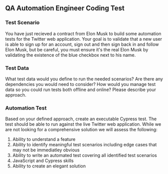 ## QA Automation Engineer Coding Test

### Test Scenario
You have just recieved a contract from Elon Musk to build some automation tests for the Twitter web application. Your goal is to validate that a new user is able to sign up for an account, sign out and then sign back in and follow Elon Musk, but be careful, you must ensure it's the real Elon Musk by validating the existence of the blue checkbox next to his name.

### Test Data

What test data would you define to run the needed scenarios? Are there any dependencies you would need to consider? How would you manage test data so you could run tests both offline and online? Please describe your approach.

### Automation Test

Based on your defined approach, create an executable Cypress test. The test should be able to run against the live Twitter web application. While we are not looking for a comprehensive solution we will assess the following:

1. Ability to understand a feature
2. Ability to identify meaningful test scenarios including edge cases that may not be immediatley obvious
3. Ability to write an automated test covering all identified test scenarios
4. JavaScript and Cypress skills
5. Ability to create an elegant solution

